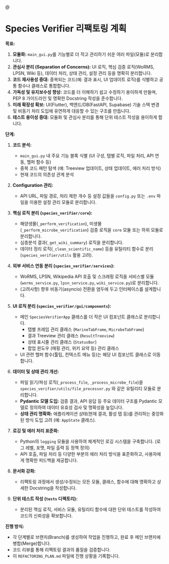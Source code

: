 @

# Species Verifier 리팩토링 계획

**목표:**

1.  **모듈화:** `main_gui.py`를 기능별로 더 작고 관리하기 쉬운 여러 파일(모듈)로 분리합니다.
2.  **관심사 분리 (Separation of Concerns):** UI 로직, 핵심 검증 로직(WoRMS, LPSN, Wiki 등), 데이터 처리, 상태 관리, 설정 관리 등을 명확히 분리합니다.
3.  **코드 재사용성 증대:** 중복되는 코드(예: 결과 표시, UI 업데이트 로직)를 식별하고 공통 함수나 클래스로 통합합니다.
4.  **가독성 및 유지보수성 향상:** 코드를 더 이해하기 쉽고 수정하기 용이하게 만들며, PEP 8 가이드라인 및 명확한 Docstring 작성을 준수합니다.
5.  **미래 확장성 확보:** UI(Flutter), 백엔드/DB(FastAPI, Supabase) 기술 스택 변경 및 비동기 처리 도입에 유연하게 대응할 수 있는 구조를 만듭니다.
6.  **테스트 용이성 증대:** 모듈화 및 관심사 분리를 통해 단위 테스트 작성을 용이하게 합니다.

**단계:**

1.  **코드 분석:**
    *   `main_gui.py` 내 주요 기능 블록 식별 (UI 구성, 탭별 로직, 파일 처리, API 연동, 헬퍼 함수 등)
    *   중복 코드 패턴 탐색 (예: Treeview 업데이트, 상태 업데이트, 에러 처리 방식)
    *   현재 코드의 의존성 관계 분석

2.  **Configuration 관리:**
    *   API URL, 파일 경로, 처리 제한 개수 등 설정 값들을 `config.py` 또는 `.env` 파일을 이용한 설정 관리 모듈로 분리합니다.

3.  **핵심 로직 분리 (`species_verifier/core`):**
    *   해양생물(`_perform_verification`), 미생물(`_perform_microbe_verification`) 검증 로직을 `core` 모듈 또는 하위 모듈로 분리합니다.
    *   심층분석 결과(`_get_wiki_summary`) 로직을 분리합니다.
    *   데이터 정리 로직(`_clean_scientific_name`) 등을 유틸리티 함수로 분리 (`species_verifier/utils` 활용 고려).

4.  **외부 서비스 연동 분리 (`species_verifier/services`):**
    *   WoRMS, LPSN, Wikipedia API 호출 및 스크래핑 로직을 서비스별 모듈(`worms_service.py`, `lpsn_service.py`, `wiki_service.py`)로 분리합니다.
    *   (고려사항) 향후 비동기(asyncio) 전환을 염두에 두고 인터페이스를 설계합니다.

5.  **UI 로직 분리 (`species_verifier/gui/components`):**
    *   메인 `SpeciesVerifierApp` 클래스를 더 작은 UI 컴포넌트 클래스로 분리합니다.
        *   탭별 프레임 관리 클래스 (`MarineTabFrame`, `MicrobeTabFrame`)
        *   결과 Treeview 관리 클래스 (`ResultTreeview`)
        *   상태 표시줄 관리 클래스 (`StatusBar`)
        *   팝업 윈도우 (매핑 관리, 위키 요약 등) 관리 클래스
    *   UI 관련 헬퍼 함수(툴팁, 컨텍스트 메뉴 등)는 해당 UI 컴포넌트 클래스로 이동합니다.

6.  **데이터 및 상태 관리 개선:**
    *   파일 읽기/파싱 로직(`_process_file`, `_process_microbe_file`)을 `species_verifier/utils/file_processor.py` 와 같은 유틸리티 모듈로 분리합니다.
    *   **Pydantic 모델 도입:** 검증 결과, API 응답 등 주요 데이터 구조를 Pydantic 모델로 정의하여 데이터 유효성 검사 및 명확성을 높입니다.
    *   **상태 관리 명확화:** 애플리케이션 상태(현재 결과, 활성 탭 등)를 관리하는 중앙화된 방식 도입 고려 (예: `AppState` 클래스).

7.  **로깅 및 에러 처리 표준화:**
    *   Python의 `logging` 모듈을 사용하여 체계적인 로깅 시스템을 구축합니다. (로그 레벨, 포맷, 파일 출력 등 정책 정의)
    *   API 호출, 파일 처리 등 다양한 부분의 에러 처리 방식을 표준화하고, 사용자에게 명확한 피드백을 제공합니다.

8.  **문서화 강화:**
    *   리팩토링 과정에서 생성/수정되는 모든 모듈, 클래스, 함수에 대해 명확하고 상세한 Docstring을 작성합니다.

9.  **단위 테스트 작성 (`tests` 디렉토리):**
    *   분리된 핵심 로직, 서비스 모듈, 유틸리티 함수에 대한 단위 테스트를 작성하여 코드의 신뢰성을 확보합니다.

**진행 방식:**

*   각 단계별로 브랜치(Branch)를 생성하여 작업을 진행하고, 완료 후 메인 브랜치에 병합(Merge)합니다.
*   코드 리뷰를 통해 리팩토링 결과의 품질을 검증합니다.
*   이 `REFACTORING_PLAN.md` 파일에 진행 상황을 기록합니다.
